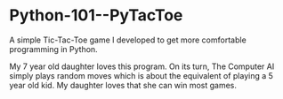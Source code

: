 Python-101--PyTacToe
====================

A simple Tic-Tac-Toe game I developed to get more comfortable programming in Python.

My 7 year old daughter loves this program.  On its turn, The Computer AI simply plays random moves which is about the equivalent of playing a 5 year old kid.  My daughter loves that she can win most games.

